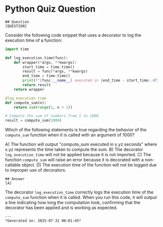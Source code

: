 # Python Quiz Question
    
    ## Question
    [QUESTION]  
Consider the following code snippet that uses a decorator to log the execution time of a function:

```python
import time

def log_execution_time(func):
    def wrapper(*args, **kwargs):
        start_time = time.time()
        result = func(*args, **kwargs)
        end_time = time.time()
        print(f"{func.__name__} executed in {end_time - start_time:.4f} seconds")
        return result
    return wrapper

@log_execution_time
def compute_sum(n):
    return sum(range(1, n + 1))

# Compute the sum of numbers from 1 to 1000
result = compute_sum(1000)
```

Which of the following statements is true regarding the behavior of the `compute_sum` function when it is called with an argument of 1000?

A) The function will output "compute_sum executed in x.yz seconds" where x.yz represents the time taken to compute the sum.
B) The decorator `log_execution_time` will not be applied because it is not imported.
C) The function `compute_sum` will raise an error because it is decorated with a non-callable object.
D) The execution time of the function will not be logged due to improper use of decorators.
    
    ## Answer
    [A]  
The decorator `log_execution_time` correctly logs the execution time of the `compute_sum` function when it is called. When you run this code, it will output a line indicating how long the computation took, confirming that the decorator has been applied and is working as expected.
    
    ---
    *Generated on: 2025-07-31 00:01:45*
    